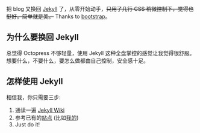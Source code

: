 把 blog 又换回 [Jekyll](https://github.com/mojombo/jekyll) 了，从零开始动手，<strike>只用了几行 CSS 稍微控制下，觉得也挺好。简单就是美。</strike> Thanks to [bootstrap](http://twitter.github.com/bootstrap)。

## 为什么要换回 Jekyll
总觉得 Octopress 不够轻量，使用 Jekyll 这种全盘掌控的感觉让我觉得很舒服。想要什么，不要什么，要怎么做都由自己控制，安全感十足。

## 怎样使用 Jekyll
相信我，你只需要三步:

1. 通读一遍 [Jekyll Wiki](https://github.com/mojombo/jekyll/wiki)
2. 参考已有的[站点](https://github.com/mojombo/jekyll/wiki/Sites) (比如[我的](https://github.com/gonglexin/gonglexin.github.io))
3. Just do it!
